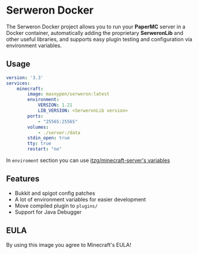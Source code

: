 # Serweron Docker
The Serweron Docker project allows you to run your **PaperMC** server in a Docker container,
automatically adding the proprietary **SerweronLib** and other useful libraries,
and supports easy plugin testing and configuration via environment variables.

## Usage
```yml
version: '3.3'
services:
    minecraft:
        image: masnypen/serweron:latest
        environment:
            VERSION: 1.21
            LIB_VERSION: <SerweronLib version>
        ports:
            - "25565:25565"
        volumes:
            - ./server:/data
        stdin_open: true
        tty: true
        restart: "no"
```
In `enviroment` section you can use [itzg/minecraft-server's variables](https://docker-minecraft-server.readthedocs.io/en/latest/variables/)

## Features
 - Bukkit and spigot config patches
 - A lot of environment variables for easier development
 - Move compiled plugin to `plugins/`
 - Support for Java Debugger

## EULA
By using this image you agree to Minecraft's EULA!
